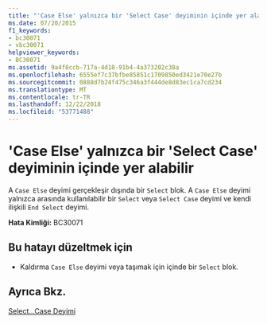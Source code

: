 ```yaml
---
title: "'Case Else' yalnızca bir 'Select Case' deyiminin içinde yer alabilir"
ms.date: 07/20/2015
f1_keywords:
- bc30071
- vbc30071
helpviewer_keywords:
- BC30071
ms.assetid: 9a4f8ccb-717a-4d18-91b4-4a373202c38a
ms.openlocfilehash: 6555ef7c37bfbe85851c1709850ed3421e70e27b
ms.sourcegitcommit: 0888d7b24f475c346a3f444de8d83ec1ca7cd234
ms.translationtype: MT
ms.contentlocale: tr-TR
ms.lasthandoff: 12/22/2018
ms.locfileid: "53771488"
---
```

# <a name="case-else-can-only-appear-inside-a-select-case-statement"></a>'Case Else' yalnızca bir 'Select Case' deyiminin içinde yer alabilir
A `Case Else` deyimi gerçekleşir dışında bir `Select` blok. A `Case Else` deyimi yalnızca arasında kullanılabilir bir `Select` veya `Select Case` deyimi ve kendi ilişkili `End Select` deyimi.  
  
 **Hata Kimliği:** BC30071  
  
## <a name="to-correct-this-error"></a>Bu hatayı düzeltmek için  
  
-   Kaldırma `Case Else` deyimi veya taşımak için içinde bir `Select` blok.  
  
## <a name="see-also"></a>Ayrıca Bkz.  
 [Select...Case Deyimi](../../visual-basic/language-reference/statements/select-case-statement.md)
